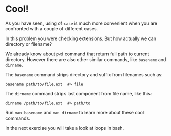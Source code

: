 # Cool!

As you have seen, using of `case` is much more convenient when you are confronted with a couple of different cases.

In this problem you were checking extensions. But how actually we can directory or filename?

We already know about `pwd` command that return full path to current directory. However there are also other similar commands, like `basename` and `dirname`.

The `basename` command strips directory and suffix from filenames such as:

    basename path/to/file.ext  #> file

The `dirname` command strips last component from file name, like this:

    dirname /path/to/file.ext  #> path/to

Run `man basename` and `man dirname` to learn more about these cool commands.

In the next exercise you will take a look at loops in bash.
